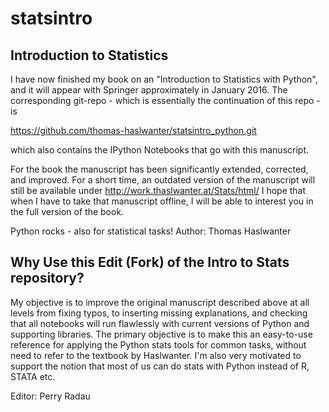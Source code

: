 statsintro
==========

Introduction to Statistics
--------------------------

I have now finished my book on an "Introduction to Statistics with Python",
and it will appear with Springer approximately in January 2016. The
corresponding git-repo - which is essentially the continuation of this repo - is 

https://github.com/thomas-haslwanter/statsintro_python.git

which also contains the IPython Notebooks that go with this manuscript.

For the book the manuscript has been significantly extended, corrected, and
improved. For a short time, an outdated version of the manuscript will still be
available under http://work.thaslwanter.at/Stats/html/ 
I hope that when I have to take that manuscript offline, I will be able to
interest you in the full version of the book.

Python rocks - also for statistical tasks!
Author: Thomas Haslwanter

Why Use this Edit (Fork) of the Intro to Stats repository?
----------------------------------------------------------
My objective is to improve the original manuscript described above at all levels from
fixing typos, to inserting missing explanations, and checking that all notebooks will
run flawlessly with current versions of Python and supporting libraries.
The primary objective is to make this an easy-to-use reference for applying the Python
stats tools for common tasks, without need to refer to the textbook by Haslwanter.
I'm also very motivated to support the notion that most of us can do stats with Python 
instead of R, STATA etc.

Editor: Perry Radau
